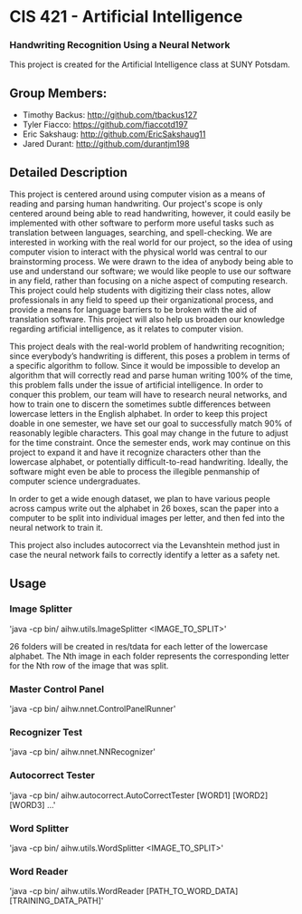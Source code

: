 # CIS 421 - Artificial Intelligence
### Handwriting Recognition Using a Neural Network

This project is created for the Artificial Intelligence class at SUNY Potsdam.

## Group Members:
* Timothy Backus: http://github.com/tbackus127
* Tyler Fiacco: https://github.com/fiaccotd197
* Eric Sakshaug: http://github.com/EricSakshaug11
* Jared Durant: http://github.com/durantjm198

## Detailed Description

This project is centered around using computer vision as a means of reading and parsing human handwriting. Our project's scope is only centered around being able to read handwriting, however, it could easily be implemented with other software to perform more useful tasks such as translation between languages, searching, and spell-checking. We are interested in working with the real world for our project, so the idea of using computer vision to interact with the physical world was central to our brainstorming process. We were drawn to the idea of anybody being able to use and understand our software; we would like people to use our software in any field, rather than focusing on a niche aspect of computing research. This project could help students with digitizing their class notes, allow professionals in any field to speed up their organizational process, and provide a means for language barriers to be broken with the aid of translation software. This project will also help us broaden our knowledge regarding artificial intelligence, as it relates to computer vision.

This project deals with the real-world problem of handwriting recognition; since everybody’s handwriting is different, this poses a problem in terms of a specific algorithm to follow. Since it would be impossible to develop an algorithm that will correctly read and parse human writing 100% of the time, this problem falls under the issue of artificial intelligence. In order to conquer this problem, our team will have to research neural networks, and how to train one to discern the sometimes subtle differences between lowercase letters in the English alphabet. In order to keep this project doable in one semester, we have set our goal to successfully match 90% of reasonably legible characters. This goal may change in the future to adjust for the time constraint. Once the semester ends, work may continue on this project to expand it and have it recognize characters other than the lowercase alphabet, or potentially difficult-to-read handwriting. Ideally, the software might even be able to process the illegible penmanship of computer science undergraduates.

In order to get a wide enough dataset, we plan to have various people across campus write out the alphabet in 26 boxes, scan the paper into a computer to be split into individual images per letter, and then fed into the neural network to train it.

This project also includes autocorrect via the Levanshtein method just in case the neural network fails to correctly identify a letter as a safety net.

## Usage

### Image Splitter

'java -cp bin/ aihw.utils.ImageSplitter <IMAGE_TO_SPLIT>'

26 folders will be created in res/tdata for each letter of the lowercase alphabet. The Nth image in each folder represents the corresponding letter for the Nth row of the image that was split.

### Master Control Panel

'java -cp bin/ aihw.nnet.ControlPanelRunner'

### Recognizer Test

'java -cp bin/ aihw.nnet.NNRecognizer'

### Autocorrect Tester

'java -cp bin/ aihw.autocorrect.AutoCorrectTester [WORD1] [WORD2] [WORD3] ...'

### Word Splitter

'java -cp bin/ aihw.utils.WordSplitter <IMAGE_TO_SPLIT>'

### Word Reader

'java -cp bin/ aihw.utils.WordReader [PATH_TO_WORD_DATA] [TRAINING_DATA_PATH]'
